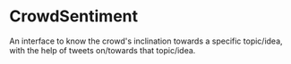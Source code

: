 # CrowdSentiment
An interface to know the crowd's inclination towards a specific topic/idea, with the help of tweets on/towards that topic/idea.
